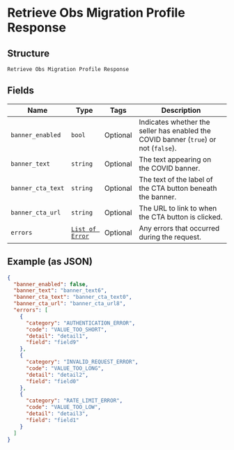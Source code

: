 
# Retrieve Obs Migration Profile Response

## Structure

`Retrieve Obs Migration Profile Response`

## Fields

| Name | Type | Tags | Description |
|  --- | --- | --- | --- |
| `banner_enabled` | `bool` | Optional | Indicates whether the seller has enabled the COVID banner (`true`) or not (`false`). |
| `banner_text` | `string` | Optional | The text appearing on the COVID banner. |
| `banner_cta_text` | `string` | Optional | The text of the label of the CTA button beneath the banner. |
| `banner_cta_url` | `string` | Optional | The URL to link to when the CTA button is clicked. |
| `errors` | [`List of Error`](/doc/models/error.md) | Optional | Any errors that occurred during the request. |

## Example (as JSON)

```json
{
  "banner_enabled": false,
  "banner_text": "banner_text6",
  "banner_cta_text": "banner_cta_text0",
  "banner_cta_url": "banner_cta_url8",
  "errors": [
    {
      "category": "AUTHENTICATION_ERROR",
      "code": "VALUE_TOO_SHORT",
      "detail": "detail1",
      "field": "field9"
    },
    {
      "category": "INVALID_REQUEST_ERROR",
      "code": "VALUE_TOO_LONG",
      "detail": "detail2",
      "field": "field0"
    },
    {
      "category": "RATE_LIMIT_ERROR",
      "code": "VALUE_TOO_LOW",
      "detail": "detail3",
      "field": "field1"
    }
  ]
}
```

